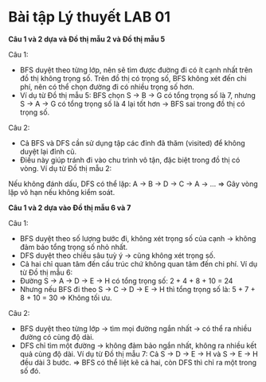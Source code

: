 # **Bài tập Lý thuyết LAB 01**
**Câu 1 và 2 dựa và Đồ thị mẫu 2 và Đồ thị mẫu 5**

Câu 1:
-  BFS duyệt theo từng lớp, nên sẽ tìm được đường đi có ít cạnh nhất trên đồ thị không trọng số.
Trên đồ thị có trọng số, BFS không xét đến chi phí, nên có thể chọn đường đi có nhiều trọng số hơn.
-  Ví dụ từ Đồ thị mẫu 5:
BFS chọn S -> B -> G có tổng trọng số là 7, nhưng S -> A -> G có tổng trọng số là 4 lại tốt hơn -> BFS sai trong đồ thị có trọng số.

Câu 2:
-  Cả BFS và DFS cần sử dụng tập các đỉnh đã thăm (visited) để không duyệt lại đỉnh cũ.
-  Điều này giúp tránh đi vào chu trình vô tận, đặc biệt trong đồ thị có vòng.
Ví dụ từ Đồ thị mẫu 2:

Nếu không đánh dấu, DFS có thể lặp: A -> B -> D -> C -> A -> ...
=> Gây vòng lặp vô hạn nếu không kiểm soát.

**Câu 1 và 2 dựa vào Đồ thị mẫu 6 và 7**

Câu 1:
-  BFS duyệt theo số lượng bước đi, không xét trọng số của cạnh → không đảm bảo tổng trọng số nhỏ nhất.
-  DFS duyệt theo chiều sâu tuỳ ý → cũng không xét trọng số.
-  Cả hai chỉ quan tâm đến cấu trúc chứ không quan tâm đến chi phí.
Ví dụ từ Đồ thị mẫu 6:
-  Đường S -> A -> D -> E -> H có tổng trọng số: 2 + 4 + 8 + 10 = 24
-  Nhưng nếu BFS đi theo S → C → D → E → H thì tổng trọng số là: 5 + 7 + 8 + 10 = 30
=> Không tối ưu.

Câu 2:
-  BFS duyệt theo từng lớp -> tìm mọi đường ngắn nhất -> có thể ra nhiều đường có cùng độ dài.
-  DFS chỉ tìm một đường -> không đảm bảo ngắn nhất, không ra nhiều kết quả cùng độ dài.
Ví dụ từ Đồ thị mẫu 7:
Cả S → D → E → H và S → E → H đều dài 3 bước.
=> BFS có thể liệt kê cả hai, còn DFS thì chỉ ra một trong số đó.
